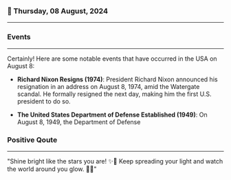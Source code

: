 ### 📅 Thursday, 08 August, 2024
------
### Events
------
Certainly! Here are some notable events that have occurred in the USA on August 8:

- **Richard Nixon Resigns (1974)**: President Richard Nixon announced his resignation in an address on August 8, 1974, amid the Watergate scandal. He formally resigned the next day, making him the first U.S. president to do so.
  
- **The United States Department of Defense Established (1949)**: On August 8, 1949, the Department of Defense
### Positive Qoute
------
"Shine bright like the stars you are! ✨💖 Keep spreading your light and watch the world around you glow. 🌟😊"
